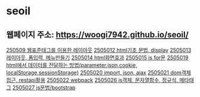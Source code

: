 # seoil
## 웹페이지 주소: https://woogi7942.github.io/seoil/
<a href="https://github.com/woogi7942/seoil/tree/main/htmlwork/250509">250509 웹표준태그를 이용한 레이아웃</a>
<a href="https://github.com/woogi7942/seoil/tree/main/htmlwork/250512">2505012 html기초 문법, display</a>
<a href="https://github.com/woogi7942/seoil/tree/main/htmlwork/250513">2505013 레이아웃, 폼입력, 메뉴만들기</a>
<a href="https://github.com/woogi7942/seoil/tree/main/htmlwork/250514">2505014 html화면효과</a>
<a href="https://github.com/woogi7942/seoil/tree/main/htmlwork/250515">2505015 js for문</a>
<a href="https://github.com/woogi7942/seoil/blob/main/htmlwork/250519">2505019 html에서 데이터를 전달하는 방법(parameter,json,cookie, localStorage,sessionStorage)</a>
<a href="https://github.com/woogi7942/seoil/tree/main/htmlwork/250520">2505020 import, json, ajax</a></a>
<a href="https://github.com/woogi7942/seoil/tree/main/htmlwork/250521">2505021 dom객체접근, restapi활용</a>
<a href="https://github.com/woogi7942/seoil/tree/main/htmlwork/250522">2505022 webpack</a>
<a href="https://github.com/woogi7942/seoil/tree/main/htmlwork/250526">2505026 js객체, 문자열함수, 정규식, 메타태그</a>
<a href="https://github.com/woogi7942/seoil/tree/main/htmlwork/250527">2505027 js문법/bootstrap</a>
